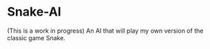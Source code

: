 # Snake-AI
(This is a work in progress)  An AI that will play my own version of the classic game Snake.
